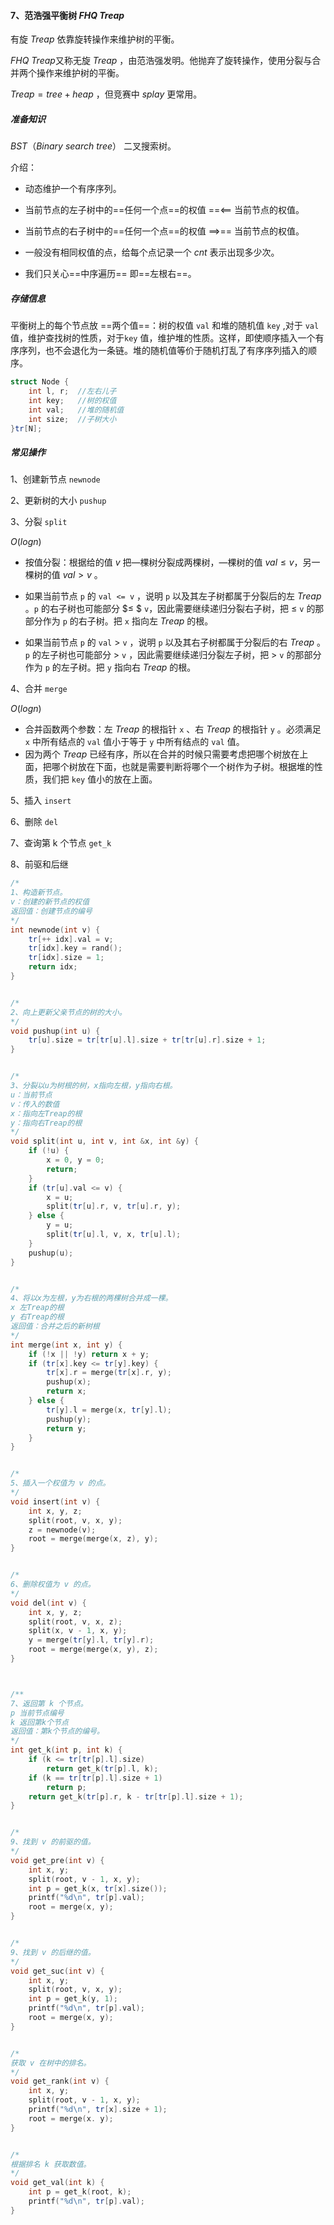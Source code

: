 

#### 7、范浩强平衡树 $FHQ\ Treap$

有旋 $Treap$ 依靠旋转操作来维护树的平衡。

$FHQ\ Treap$又称无旋 $Treap$ ，由范浩强发明。他抛弃了旋转操作，使用分裂与合并两个操作来维护树的平衡。

$Treap =  tree + heap$ ，但竞赛中 $splay$ 更常用。

##### 准备知识

$BST（Binary \ search \ tree）$ 二叉搜索树。

介绍：

- 动态维护一个有序序列。

- 当前节点的左子树中的==任何一个点==的权值 ==$<$== 当前节点的权值。
- 当前节点的右子树中的==任何一个点==的权值 ==$>$== 当前节点的权值。
- 一般没有相同权值的点，给每个点记录一个 $cnt$ 表示出现多少次。
- 我们只关心==中序遍历== 即==左根右==。

##### 存储信息

平衡树上的每个节点放 ==两个值==：树的权值 `val` 和堆的随机值 `key` ,对于 `val` 值，维护查找树的性质，对于`key` 值，维护堆的性质。这样，即使顺序插入一个有序序列，也不会退化为一条链。堆的随机值等价于随机打乱了有序序列插入的顺序。

```c++
struct Node {
    int l, r;  //左右儿子
    int key;   //树的权值
    int val;   //堆的随机值
    int size;  //子树大小
}tr[N];
```

##### 常见操作

1、创建新节点 `newnode`

2、更新树的大小 `pushup` 

3、分裂 `split`

$O(logn)$

- 按值分裂：根据给的值 $v$ 把―棵树分裂成两棵树，—棵树的值 $val ≤ v$，另一棵树的值 $val > v$ 。

- 如果当前节点 `p` 的 `val <= v` ，说明 `p` 以及其左子树都属于分裂后的左 $Treap$  。`p` 的右子树也可能部分 $≤ $ `v`，因此需要继续递归分裂右子树，把 $≤$ `v` 的那部分作为 `p` 的右子树。把 `x` 指向左 $Treap$ 的根。
- 如果当前节点 `p` 的 `val`  $>$  `v` ，说明 `p` 以及其右子树都属于分裂后的右 $Treap$ 。`p` 的左子树也可能部分 $>$  `v` ，因此需要继续递归分裂左子树，把 $>$ `v` 的那部分作为 `p` 的左子树。把 `y` 指向右 $Treap$ 的根。

4、合并 `merge`

$O(logn)$

- 合并函数两个参数：左 $Treap$ 的根指针 `x` 、右 $Treap$ 的根指针 `y` 。必须满足 `x` 中所有结点的 `val` 值小于等于 `y` 中所有结点的 `val` 值。
- 因为两个 $Treap$ 已经有序，所以在合并的时候只需要考虑把哪个树放在上面，把哪个树放在下面，也就是需要判断将哪个一个树作为子树。根据堆的性质，我们把 `key` 值小的放在上面。

5、插入 `insert`

6、删除 `del`

7、查询第 k 个节点 `get_k`

8、前驱和后继

```c++
/*
1、构造新节点。
v：创建的新节点的权值
返回值：创建节点的编号
*/
int newnode(int v) {
    tr[++ idx].val = v;
    tr[idx].key = rand();
    tr[idx].size = 1;
    return idx;
}


/*
2、向上更新父亲节点的树的大小。
*/
void pushup(int u) {
    tr[u].size = tr[tr[u].l].size + tr[tr[u].r].size + 1;
}


/*
3、分裂以u为树根的树，x指向左根，y指向右根。
u：当前节点
v：传入的数值
x：指向左Treap的根
y：指向右Treap的根
*/
void split(int u, int v, int &x, int &y) {
    if (!u) {
        x = 0, y = 0;
        return;
    }
    if (tr[u].val <= v) {
        x = u;
        split(tr[u].r, v, tr[u].r, y);
    } else {
        y = u;
        split(tr[u].l, v, x, tr[u].l);
    }
    pushup(u);
}


/*
4、将以x为左根，y为右根的两棵树合并成一棵。
x 左Treap的根
y 右Treap的根
返回值：合并之后的新树根
*/
int merge(int x, int y) {
    if (!x || !y) return x + y;
    if (tr[x].key <= tr[y].key) {
        tr[x].r = merge(tr[x].r, y);
        pushup(x);
        return x;
    } else {
        tr[y].l = merge(x, tr[y].l);
        pushup(y);
        return y;
    }
}


/*
5、插入一个权值为 v 的点。
*/
void insert(int v) {
    int x, y, z;
    split(root, v, x, y);
    z = newnode(v);
    root = merge(merge(x, z), y);
}


/*
6、删除权值为 v 的点。
*/
void del(int v) {
    int x, y, z;
    split(root, v, x, z);
    split(x, v - 1, x, y);
    y = merge(tr[y].l, tr[y].r);
    root = merge(merge(x, y), z);
}



/**
7、返回第 k 个节点。
p 当前节点编号
k 返回第k个节点
返回值：第k个节点的编号。
*/
int get_k(int p, int k) {
    if (k <= tr[tr[p].l].size)
        return get_k(tr[p].l, k);
    if (k == tr[tr[p].l].size + 1)
        return p;
    return get_k(tr[p].r, k - tr[tr[p].l].size + 1);
}


/*
9、找到 v 的前驱的值。
*/
void get_pre(int v) {
    int x, y;
    split(root, v - 1, x, y);
    int p = get_k(x, tr[x].size());
    printf("%d\n", tr[p].val);
    root = merge(x, y);
}


/*
9、找到 v 的后继的值。
*/
void get_suc(int v) {
    int x, y;
    split(root, v, x, y);
    int p = get_k(y, 1);
    printf("%d\n", tr[p].val);
    root = merge(x, y);
}


/*
获取 v 在树中的排名。
*/
void get_rank(int v) {
    int x, y;
    split(root, v - 1, x, y);
    printf("%d\n", tr[x].size + 1);
    root = merge(x. y);
}


/*
根据排名 k 获取数值。
*/
void get_val(int k) {
    int p = get_k(root, k);
    printf("%d\n", tr[p].val);
}
```


